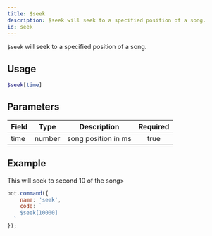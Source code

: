 ```yaml
---
title: $seek
description: $seek will seek to a specified position of a song.
id: seek
---
```


`$seek` will seek to a specified position of a song.

## Usage

```php
$seek[time]
```

## Parameters

| Field | Type   | Description         | Required |
|-------|--------|---------------------|:--------:|
| time  | number | song position in ms |   true   |

## Example

This will seek to second 10 of the song>

```javascript
bot.command({
    name: 'seek',
    code: `
    $seek[10000]
  `
});
```